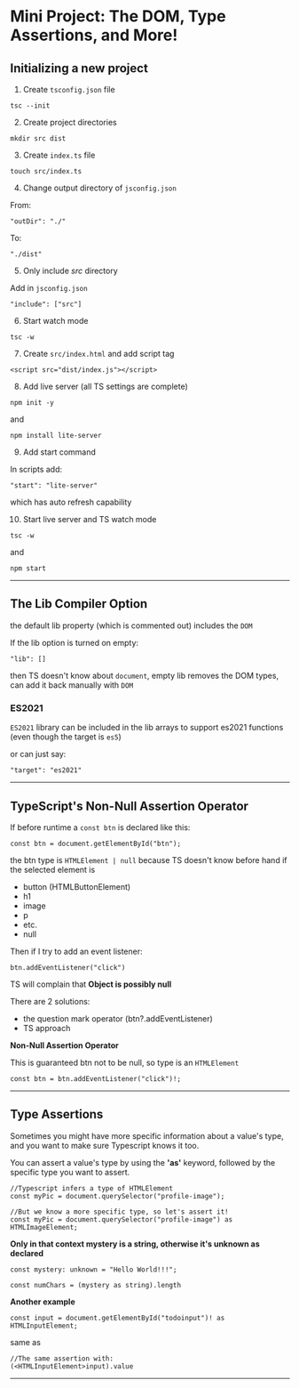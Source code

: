 # Mini Project: The DOM, Type Assertions, and More!

## Initializing a new project

1. Create `tsconfig.json` file

```
tsc --init
```

2. Create project directories

```
mkdir src dist
```

3. Create `index.ts` file

```
touch src/index.ts
```

4. Change output directory of `jsconfig.json`

From:

```
"outDir": "./"
```

To:

```
"./dist"
```

5. Only include _src_ directory

Add in `jsconfig.json`

```
"include": ["src"]
```

6. Start watch mode

```
tsc -w
```

7. Create `src/index.html` and add script tag

```
<script src="dist/index.js"></script>

```

8. Add live server (all TS settings are complete)

```
npm init -y
```

and

```
npm install lite-server
```

9. Add start command

In scripts add:

```
"start": "lite-server"
```

which has auto refresh capability

10. Start live server and TS watch mode

```
tsc -w
```

and

```
npm start
```

---

## The Lib Compiler Option

the default lib property (which is commented out) includes the `DOM`

If the lib option is turned on empty:

```
"lib": []
```

then TS doesn't know about `document`, empty lib removes the DOM types, can add it back manually with `DOM`

### ES2021

`ES2021` library can be included in the lib arrays to support es2021 functions (even though the target is `es5`)

or can just say:

```
"target": "es2021"
```

---

## TypeScript's Non-Null Assertion Operator

If before runtime a `const btn` is declared like this:

```
const btn = document.getElementById("btn");
```

the btn type is `HTMLElement | null` because TS doesn't know before hand if the selected element is

- button (HTMLButtonElement)
- h1
- image
- p
- etc.
- null

Then if I try to add an event listener:

```
btn.addEventListener("click")
```

TS will complain that **Object is possibly null**

There are 2 solutions:

- the question mark operator (btn?.addEventListener)
- TS approach

**Non-Null Assertion Operator**

This is guaranteed btn not to be null, so type is an `HTMLElement`

```
const btn = btn.addEventListener("click")!;
```

---

## Type Assertions

Sometimes you might have more specific information about a value's type, and you want to make sure Typescript knows it too.

You can assert a value's type by using the **'as'** keyword, followed by the specific type you want to assert.

```
//Typescript infers a type of HTMLElement
const myPic = document.querySelector("profile-image");

//But we know a more specific type, so let's assert it!
const myPic = document.querySelector("profile-image") as HTMLImageElement;
```

**Only in that context mystery is a string, otherwise it's unknown as declared**

```
const mystery: unknown = "Hello World!!!";

const numChars = (mystery as string).length
```

**Another example**

```
const input = document.getElementById("todoinput")! as HTMLInputElement;
```

same as

```
//The same assertion with:
(<HTMLInputElement>input).value
```

---
